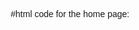 #html code for the home page:
<!DOCTYPE html>
<html>
    <head>
        <title>Personal Portfolio</title>
        <style>
            body{
                font-family: 'Times New Roman', Times, serif;
            }
            header{
                background-color: rgba(30, 98, 124, 0.888);
                padding: 20px;
                text-align: center;
            }

            nav{
                margin: 10px;
                text-align: center;
            }
            nav a{
                margin: 0 15px;
            }
            body {
            transition: background-color 0.5s, color 0.5s;
            text-align: center;
            font-family: Arial, sans-serif;
        }
 
        </style>
    </head>
    <body>
        <header>
            <h1>ANUPAMA S</h1>
            <p> Yelahanka, Bangalore-64 • 9481065459 • sanupama2104@gmail.com</p>
        </header>
        <nav>
            <a href="index.html">Home</a>
            <a href="about.html">About me</a>
            <a href="certificates.html">Certificates</a>
        </nav>
        <main>
            <h2>Welcome to my Profile page</h2>
            <img src="C:\Users\anupa\OneDrive\Documents\anu pic.jpg" alt="Italian Trulli" width="250" height="350">
            <p> I am passionate about software development, problem-solving, and creating innovative solutions. I
                have experience working on academic presentation that have honed my teamwork, analytical, and
                technical skills. Eager to secure a role in a dynamic organization where I can apply my knowledge,
                learn new technologies, and contribute to impactful projects</p>
            <h4> In this web page I will provide some information about myself, and my skills</h4>
            <h4>To know more about myself. CLICK on About me.</h4>
        </main>
    </body>
</html>


#html page for about me:
<!DOCTYPE html>
<html>
    <head>
        <title>About me</title>
        <style>
            body{
                font-family: 'Times New Roman', Times, serif;
            }
            header{
                background-color: rgba(30, 146, 196, 0.888);
                padding: 20px;
                text-align: center;
            }

            nav{
                margin: 10px;
                text-align: center;
            }
            nav a{
                margin: 0 15px;
            }
        </style>
    </head>
    <body>
        <header>
        <h1>About me</h1>
        <h3>Hello Everyone this is ANUPAMA S!</h3>
        </header>
        <nav>
            <a href="index.html">Home</a>
            <a href="about.html">About me</a>
            <a href="certificates.html">Certificates</a>
        </nav>
        <h4>EDUCATION:</h4>
            <p>*BACHELORS DEGREE
            MS Ramaiah college of arts science and commerce
            Majoring in Bachelor of Computer Application
            </p>
            <p>*HIGHER SECONDARY EDUCATION
            Kendriya Vidyalaya AFS Yelehanka ,Bangalore
            Computer Science</p>
            
            <p>*SECONDARY EDUCATION
            Kendriya Vidyalaya AFS Yelehanka ,Bangalore
            Bangalore, Karnataka</p>
        
        <h4>RESEARCH AND PROJECTS:</h4>
           <p> Presented a research paper in “ARTIFICIAL INTELLIGENCE AND MACHINE LEARNING IN               
           HEALTHCARE” at National conference on “Trends on Multidisciplinary Research”</p>

        <h4>TECHNICAL SKILLS:</h4>
           <p>html and css</p>
           <p>Database Management</p>
           <p>Python</p>
           <p>UI/UX</p>
        
    </body>
</html>

#html page for the certificates:
<!DOCTYPE html>
<html>
    <head>
        <title>Certificates</title>
        <style>
            body{
                font-family: 'Times New Roman', Times, serif;
            }
            header{
                background-color: rgba(25, 50, 140, 0.888);
                padding: 20px;
                text-align: center;
            }

            nav{
                margin: 10px;
                text-align: center;
            }
            nav a{
                margin: 0 15px;
            }
        </style>
    </head>
    <body>
        <header>
        <h1>My Certificates</h1>
        </header>
        <nav>
            <a href="index.html">Home</a>
            <a href="about.html">About me</a>
            <a href="certificates.html">Certificates</a>
        </nav>
        <h3>INFOSYS SPRINGBOARD CERTIFICATIONS</h3>
        <h4>Basics in python</h4>
        <h4>Database management system</h4>
        <h4>Introduction to natural language processing</h4>
        <h4>Introduction to Deep learning</h4>
    </body>
</html>
